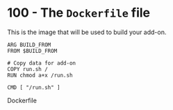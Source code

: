 # 100 - The ```Dockerfile``` file

This is the image that will be used to build your add-on.

```
ARG BUILD_FROM
FROM $BUILD_FROM

# Copy data for add-on
COPY run.sh /
RUN chmod a+x /run.sh

CMD [ "/run.sh" ]
```

Dockerfile
